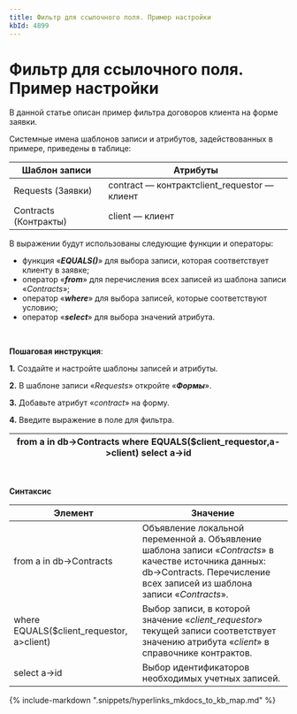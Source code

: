 ```yaml
---
title: Фильтр для ссылочного поля. Пример настройки
kbId: 4899
---
```


# Фильтр для ссылочного поля. Пример настройки

В данной статье описан пример фильтра договоров клиента на форме заявки.

Системные имена шаблонов записи и атрибутов, задействованных в примере, приведены в таблице:

| Шаблон записи | Атрибуты |
| --- | --- |
| Requests (Заявки) | contract — контрактclient\_requestor — клиент |
| Contracts (Контракты) | client — клиент |

В выражении будут использованы следующие функции и операторы:

- функция «***EQUALS()***» для выбора записи, которая соответствует клиенту в заявке;
- оператор «***from***» для перечисления всех записей из шаблона записи «*Contracts*»;
- оператор «***where***» для выбора записей, которые соответствуют условию;
- оператор «***select***» для выбора значений атрибута.

 

**Пошаговая инструкция**:

**1.** Создайте и настройте шаблоны записей и атрибуты.

**2.** В шаблоне записи «*Requests*» откройте «***Формы***».

**3.** Добавьте атрибут «*contract*» на форму.

**4.** Введите выражение в поле для фильтра.

| from a in db->Contracts where EQUALS($client\_requestor,a->client) select a->id |
| --- |

 

**Синтаксис**

| Элемент | Значение |
| --- | --- |
| from a in db->Contracts | Объявление локальной переменной а. Объявление шаблона записи «*Contracts*» в качестве источника данных: db->Contracts. Перечисление всех записей из шаблона записи «*Contracts*». |
| where EQUALS($client\_requestor, a>client) | Выбор записи, в которой значение «*сlient\_requestor*» текущей записи соответствует значению атрибута «*client*» в справочнике контрактов. |
| select a->id | Выбор идентификаторов необходимых учетных записей. |

{% include-markdown ".snippets/hyperlinks_mkdocs_to_kb_map.md" %}
